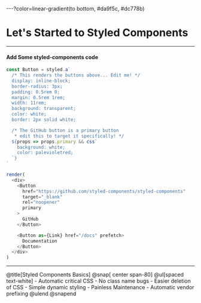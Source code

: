 ---?color=linear-gradient(to bottom, #da9f5c, #dc778b)

# Let's  Started to Styled Components
[//]: <> (P1)
---

#### Add Some styled-components code

```javascript
const Button = styled.a`
  /* This renders the buttons above... Edit me! */
  display: inline-block;
  border-radius: 3px;
  padding: 0.5rem 0;
  margin: 0.5rem 1rem;
  width: 11rem;
  background: transparent;
  color: white;
  border: 2px solid white;

  /* The GitHub button is a primary button
   * edit this to target it specifically! */
  ${props => props.primary && css`
    background: white;
    color: palevioletred;
  `}
`

render(
  <div>
    <Button
      href="https://github.com/styled-components/styled-components"
      target="_blank"
      rel="noopener"
      primary
    >
      GitHub
    </Button>

    <Button as={Link} href="/docs" prefetch>
      Documentation
    </Button>
  </div>
)
```

[//]: <> (P2)
---
@title[Styled Components Basics]
@snap[ center span-80]
    @ul[spaced text-white]
    - Automatic critical CSS
    - No class name bugs
    - Easier deletion of CSS
    - Simple dynamic styling
    - Painless Maintenance
    - Automatic vendor prefixing
    @ulend
@snapend


